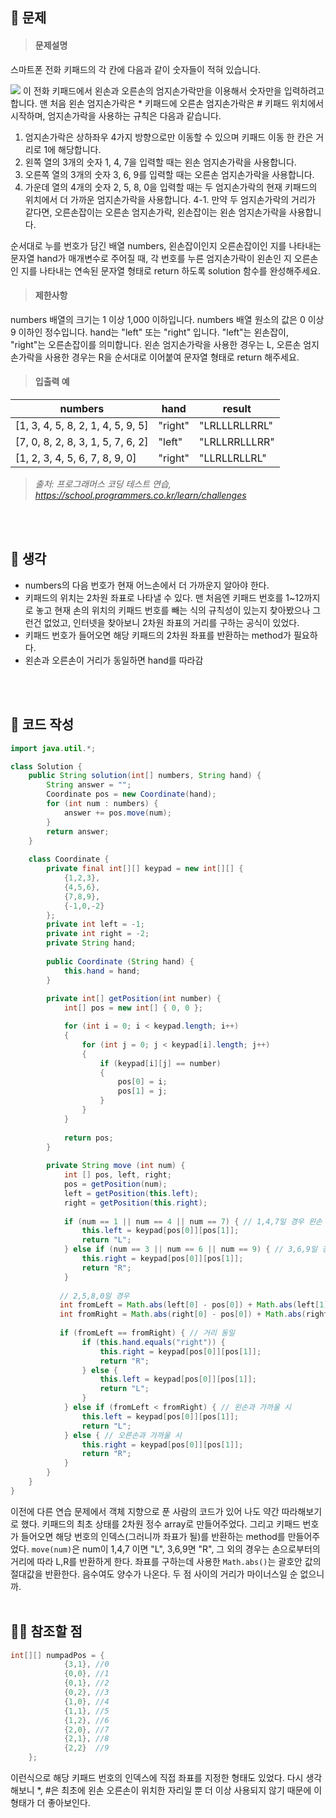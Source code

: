 ## 🚩 문제
><h4>문제설명</h4>
스마트폰 전화 키패드의 각 칸에 다음과 같이 숫자들이 적혀 있습니다.
>
![](https://velog.velcdn.com/images/kimbad1992/post/ee39f41f-7831-4443-987b-50fd1cc07afb/image.png)
이 전화 키패드에서 왼손과 오른손의 엄지손가락만을 이용해서 숫자만을 입력하려고 합니다.
맨 처음 왼손 엄지손가락은 * 키패드에 오른손 엄지손가락은 # 키패드 위치에서 시작하며, 엄지손가락을 사용하는 규칙은 다음과 같습니다.
>
1. 엄지손가락은 상하좌우 4가지 방향으로만 이동할 수 있으며 키패드 이동 한 칸은 거리로 1에 해당합니다.
2. 왼쪽 열의 3개의 숫자 1, 4, 7을 입력할 때는 왼손 엄지손가락을 사용합니다.
3. 오른쪽 열의 3개의 숫자 3, 6, 9를 입력할 때는 오른손 엄지손가락을 사용합니다.
4. 가운데 열의 4개의 숫자 2, 5, 8, 0을 입력할 때는 두 엄지손가락의 현재 키패드의 위치에서 더 가까운 엄지손가락을 사용합니다.
4-1. 만약 두 엄지손가락의 거리가 같다면, 오른손잡이는 오른손 엄지손가락, 왼손잡이는 왼손 엄지손가락을 사용합니다.
>
순서대로 누를 번호가 담긴 배열 numbers, 왼손잡이인지 오른손잡이인 지를 나타내는 문자열 hand가 매개변수로 주어질 때, 각 번호를 누른 엄지손가락이 왼손인 지 오른손인 지를 나타내는 연속된 문자열 형태로 return 하도록 solution 함수를 완성해주세요.
><h4>제한사항</h4>
numbers 배열의 크기는 1 이상 1,000 이하입니다.
numbers 배열 원소의 값은 0 이상 9 이하인 정수입니다.
hand는 "left" 또는 "right" 입니다.
"left"는 왼손잡이, "right"는 오른손잡이를 의미합니다.
왼손 엄지손가락을 사용한 경우는 L, 오른손 엄지손가락을 사용한 경우는 R을 순서대로 이어붙여 문자열 형태로 return 해주세요.
><h4>입출력 예</h4>
>
|**numbers**|**hand**|**result**|
|---|---|---|
|[1, 3, 4, 5, 8, 2, 1, 4, 5, 9, 5]|"right"|"LRLLLRLLRRL"
|[7, 0, 8, 2, 8, 3, 1, 5, 7, 6, 2]|"left"|"LRLLRRLLLRR"
|[1, 2, 3, 4, 5, 6, 7, 8, 9, 0]|"right"|"LLRLLRLLRL"
>
>_출처: 프로그래머스 코딩 테스트 연습, https://school.programmers.co.kr/learn/challenges_

<br>
<br>

## 🌌 생각
 - numbers의 다음 번호가 현재 어느손에서 더 가까운지 알아야 한다.
 - 키패드의 위치는 2차원 좌표로 나타낼 수 있다.
 맨 처음엔 키패드 번호를 1~12까지로 놓고 현재 손의 위치의 키패드 번호를 빼는 식의 규칙성이 있는지 찾아봤으나
 그런건 없었고, 인터넷을 찾아보니 2차원 좌표의 거리를 구하는 공식이 있었다.
 - 키패드 번호가 들어오면 해당 키패드의 2차원 좌표를 반환하는 method가 필요하다.
 - 왼손과 오른손이 거리가 동일하면 hand를 따라감
 
 <br>
 <br>
 
## 📝 코드 작성

```java
import java.util.*;

class Solution {
    public String solution(int[] numbers, String hand) {
        String answer = "";
        Coordinate pos = new Coordinate(hand);
        for (int num : numbers) {
            answer += pos.move(num);
        }
        return answer;
    }
    
    class Coordinate {
        private final int[][] keypad = new int[][] {
            {1,2,3},
            {4,5,6},
            {7,8,9},
            {-1,0,-2}
        };
        private int left = -1;
        private int right = -2;
        private String hand;
        
        public Coordinate (String hand) {
            this.hand = hand;
        }
        
        private int[] getPosition(int number) {
            int[] pos = new int[] { 0, 0 };

            for (int i = 0; i < keypad.length; i++)
            {
                for (int j = 0; j < keypad[i].length; j++)
                {
                    if (keypad[i][j] == number)
                    {
                        pos[0] = i;
                        pos[1] = j;
                    }
                }
            }
            
            return pos;
        }
        
        private String move (int num) {
            int [] pos, left, right;
            pos = getPosition(num);
            left = getPosition(this.left);
            right = getPosition(this.right);
            
            if (num == 1 || num == 4 || num == 7) { // 1,4,7일 경우 왼손
                this.left = keypad[pos[0]][pos[1]];
                return "L";
            } else if (num == 3 || num == 6 || num == 9) { // 3,6,9일 경우 오른손
                this.right = keypad[pos[0]][pos[1]];
                return "R";
            }
           
           // 2,5,8,0일 경우
           int fromLeft = Math.abs(left[0] - pos[0]) + Math.abs(left[1] - pos[1]);
           int fromRight = Math.abs(right[0] - pos[0]) + Math.abs(right[1] - pos[1]);
           
           if (fromLeft == fromRight) { // 거리 동일
                if (this.hand.equals("right")) {
                    this.right = keypad[pos[0]][pos[1]];
                    return "R";
                } else {
                    this.left = keypad[pos[0]][pos[1]];
                    return "L";
                }
            } else if (fromLeft < fromRight) { // 왼손과 가까울 시
                this.left = keypad[pos[0]][pos[1]];
                return "L";
            } else { // 오른손과 가까울 시
                this.right = keypad[pos[0]][pos[1]];
                return "R";
            }
        }
    }
}
````
이전에 다른 연습 문제에서 객체 지향으로 푼 사람의 코드가 있어 나도 약간 따라해보기로 했다.
키패드의 최초 상태를 2차원 정수 array로 만들어주었다.
그리고 키패드 번호가 들어오면 해당 번호의 인덱스(그러니까 좌표가 될)를 반환하는 method를 만들어주었다.
```move(num)```은 num이 1,4,7 이면 "L", 3,6,9면 "R", 그 외의 경우는 손으로부터의 거리에 따라 L,R를 반환하게 한다.
좌표를 구하는데 사용한 ```Math.abs()```는 괄호안 값의 절대값을 반환한다. 음수여도 양수가 나온다. 두 점 사이의 거리가 마이너스일 순 없으니까.
<br>
<br>

## ✍🏻 참조할 점
```java
int[][] numpadPos = {
            {3,1}, //0
            {0,0}, //1
            {0,1}, //2
            {0,2}, //3
            {1,0}, //4
            {1,1}, //5
            {1,2}, //6
            {2,0}, //7
            {2,1}, //8
            {2,2}  //9
    };
```
이런식으로 해당 키패드 번호의 인덱스에 직접 좌표를 지정한 형태도 있었다.
다시 생각해보니 *, #은 최초에 왼손 오른손이 위치한 자리일 뿐 더 이상 사용되지 않기 때문에 이 형태가 더 좋아보인다.
